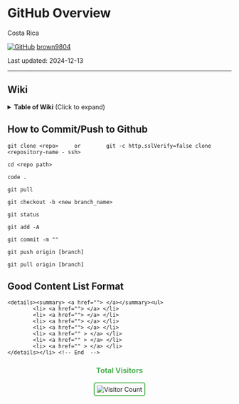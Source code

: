 # GitHub Overview

Costa Rica

[![GitHub](https://img.shields.io/badge/--181717?logo=github&logoColor=ffffff)](https://github.com/) [brown9804](https://github.com/brown9804)


Last updated: 2024-12-13

----------------------

## Wiki 

<details>
<summary><b>Table of Wiki</b> (Click to expand)</summary>

- [Deleting Your Commit History?](https://xebia.com/blog/deleting-your-commit-history/)
- [Generating a new SSH key and adding it to the ssh-agent](https://docs.github.com/en/authentication/connecting-to-github-with-ssh/generating-a-new-ssh-key-and-adding-it-to-the-ssh-agent)
- [Adding a new SSH key to your GitHub account](https://docs.github.com/en/authentication/connecting-to-github-with-ssh/adding-a-new-ssh-key-to-your-github-account)
- [GitHub installation](https://git-scm.com/download/win)
- [Free Password Generator](https://www.lastpass.com/features/password-generator)
- [Learn Git Branching](https://learngitbranching.js.org/)
- [GitHub Commands Glossary](https://www.atlassian.com/git/glossary#commands)
- [MARKDOWN CHEAT SHEET](https://github.com/Kernix13/markdown-cheatsheet?tab=readme-ov-file#block-elements)

</details>

## How to Commit/Push to Github

~~~
git clone <repo>     or        git -c http.sslVerify=false clone <repository-name - ssh>

cd <repo path>

code . 

git pull 

git checkout -b <new branch_name>

git status 

git add -A

git commit -m "" 

git push origin [branch]

git pull origin [branch]
~~~

## Good Content List Format 

```
<details><summary> <a href=""> </a></summary><ul>
        <li> <a href=""> </a> </li>
        <li> <a href=""> </a> </li>
        <li> <a href=""> </a> </li>
        <li> <a href=""> </a> </li>
        <li> <a href="" > </a> </li>
        <li> <a href="" > </a> </li>
        <li> <a href="" > </a> </li>
</details></li> <!-- End  -->
```

<div align="center">
  <h3 style="color: #4CAF50;">Total Visitors</h3>
  <img src="https://profile-counter.glitch.me/brown9804/count.svg" alt="Visitor Count" style="border: 2px solid #4CAF50; border-radius: 5px; padding: 5px;"/>
</div>

